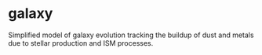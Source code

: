 # galaxy
Simplified model of galaxy evolution tracking the buildup of dust and metals due to stellar production and ISM processes.
